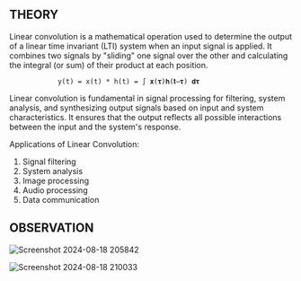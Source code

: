 ## THEORY

Linear convolution is a mathematical operation used to determine the output of a linear time
invariant (LTI) system when an input signal is applied. It combines two signals by "sliding" 
one signal over the other and calculating the integral (or sum) of their product at each 
position. 
                                                
                y(t) = x(t) * h(t) = ∫ 𝐱(𝛕)𝐡(𝐭−𝛕) 𝐝𝛕 
                
Linear convolution is fundamental in signal processing for filtering, system analysis, and 
synthesizing output signals based on input and system characteristics. It ensures that the 
output reflects all possible interactions between the input and the system's response. 

Applications of Linear Convolution: 
1. Signal filtering 
2. System analysis 
3. Image processing 
4. Audio processing 
5. Data communication

## OBSERVATION 
![Screenshot 2024-08-18 205842](https://github.com/user-attachments/assets/0a2fc405-ac4c-4cdb-81e2-4aae2b2201e0)

![Screenshot 2024-08-18 210033](https://github.com/user-attachments/assets/28b88021-6d01-4375-ad2f-0c8a92d0cb19)

